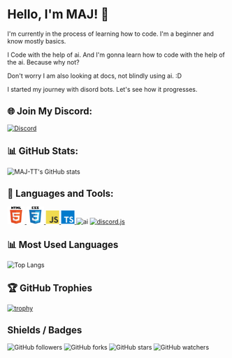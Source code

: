 # Hello, I'm MAJ! 👋
I'm currently in the process of learning how to code.
I'm a beginner and know mostly basics.

I Code with the help of ai. And I'm gonna learn how to code with the help of the ai. Because why not? 

Don't worry I am also looking at docs, not blindly using ai. :D

I started my journey with disord bots. Let's see how it progresses.



## 🌐 Join My Discord:

[![Discord](https://img.shields.io/discord/899291097254228048?color=black&label=Join%20My%20Discord&logo=discord&logoColor=white&style=for-the-badge)](https://discord.gg/NwWScqzXA8)




## 📊 GitHub Stats:

![MAJ-TT's GitHub stats](https://github-readme-stats.vercel.app/api?username=MAJ-TT&show_icons=true&bg_color=000000&title_color=ffffff&text_color=ffffff&icon_color=#1B85F2)




## 🚀 Languages and Tools:

<p align="left"> 
    <a href="https://www.w3.org/html/" target="_blank"> <img src="https://raw.githubusercontent.com/devicons/devicon/master/icons/html5/html5-original-wordmark.svg" alt="html5" width="40" height="40"/> </a> 
    <a href="https://www.w3schools.com/css/" target="_blank"> <img src="https://raw.githubusercontent.com/devicons/devicon/master/icons/css3/css3-original-wordmark.svg" alt="css3" width="40" height="40"/> </a> 
    <a href="https://developer.mozilla.org/en-US/docs/Web/JavaScript" target="_blank"> <img src="https://raw.githubusercontent.com/devicons/devicon/master/icons/javascript/javascript-original.svg" alt="javascript" width="31" height="31"/> </a> 
    <a href="https://www.typescriptlang.org/" target="_blank"> <img src="https://raw.githubusercontent.com/devicons/devicon/master/icons/typescript/typescript-original.svg" alt="typescript" width="31" height="31"/> </a>
    <img src="https://img.icons8.com/color/48/000000/artificial-intelligence.png" alt="ai" width="31" height="31"/>
    <a href="https://discord.js.org/" target="_blank"> <img src="https://img.icons8.com/color/48/000000/discord-logo.png" alt="discord.js" width="34" height="34"/> </a>
</p>




## 📊 Most Used Languages

![Top Langs](https://github-readme-stats.vercel.app/api/top-langs/?username=MAJ-TT&layout=compact&bg_color=000000&title_color=ffffff&text_color=ffffff)




## 🏆 GitHub Trophies

[![trophy](https://github-profile-trophy.vercel.app/?username=MAJ-TT&theme=darkhub)](https://github.com/ryo-ma/github-profile-trophy)




## Shields / Badges

![GitHub followers](https://img.shields.io/github/followers/MAJ-TT?style=for-the-badge&logo=github&color=black&logoColor=white&labelColor=black)
![GitHub forks](https://img.shields.io/github/forks/MAJ-TT/MAJ-TT?style=for-the-badge&logo=github&color=black&logoColor=white&labelColor=black)
![GitHub stars](https://img.shields.io/github/stars/MAJ-TT/MAJ-TT?style=for-the-badge&logo=github&color=black&logoColor=white&labelColor=black)
![GitHub watchers](https://img.shields.io/github/watchers/MAJ-TT/MAJ-TT?style=for-the-badge&logo=github&color=black&logoColor=white&labelColor=black)



